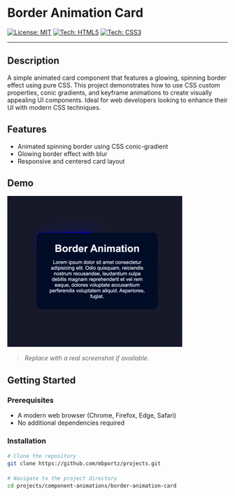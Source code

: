 # Border Animation Card

[![License: MIT](https://img.shields.io/badge/License-MIT-yellow.svg)](https://opensource.org/licenses/MIT)
[![Tech: HTML5](https://img.shields.io/badge/HTML5-E34F26?style=for-the-badge&logo=html5&logoColor=white)]()
[![Tech: CSS3](https://img.shields.io/badge/CSS3-1572B6?style=for-the-badge&logo=css3&logoColor=white)]()

---

## Description

A simple animated card component that features a glowing, spinning border effect using pure CSS. This project demonstrates how to use CSS custom properties, conic gradients, and keyframe animations to create visually appealing UI components. Ideal for web developers looking to enhance their UI with modern CSS techniques.

## Features

-  Animated spinning border using CSS conic-gradient
-  Glowing border effect with blur
-  Responsive and centered card layout

## Demo

![Border Animation Demo](assets/border-animation.gif)

> _Replace with a real screenshot if available._

## Getting Started

### Prerequisites

-  A modern web browser (Chrome, Firefox, Edge, Safari)
-  No additional dependencies required

### Installation

```bash
# Clone the repository
git clone https://github.com/mbportz/projects.git

# Navigate to the project directory
cd projects/component-animations/border-animation-card

```

